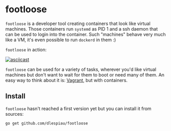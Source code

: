 # footloose

`footloose` is a developer tool creating containers that look like virtual
machines. Those containers run `systemd` as PID 1 and a ssh daemon that can
be used to login into the container. Such "machines" behave very much like a
VM, it's even possible to run `dockerd` in them :)

`footloose` in action:

[![asciicast](https://asciinema.org/a/226185.svg)](https://asciinema.org/a/226185)

`footloose` can be used for a variety of tasks, wherever you'd like virtual
machines but don't want to wait for them to boot or need many of them. An
easy way to think about it is: [Vagrant](https://www.vagrantup.com/), but
with containers.

## Install

`footloose` hasn't reached a first version yet but you can install it from sources:

```
go get github.com/dlespiau/footloose
```
